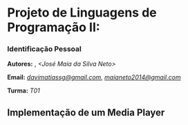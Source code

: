 # Projeto de Linguagens de Programação II:
### Identificação Pessoal
**Autores:** *<Davi Matias Soares Genuino>*, *<José Maia da Silva Neto>*

**Email:** *<davimatiassg@gmail.com>*, *<maianeto2014@gmail.com>*

**Turma:** *T01*

## Implementação de um Media Player

